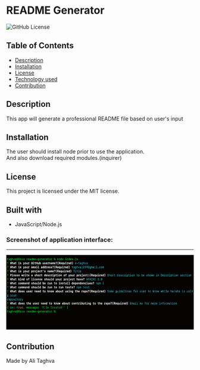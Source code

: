 # README Generator
![GitHub License](https://img.shields.io/badge/License-MIT-green)

## Table of Contents
* [Description](#description)
* [Installation](#installation)
* [License](#license)
* [Technology used](#built%20with)
* [Contribution](#contribution)

## Description
This app will generate a professional README file based on user's input

## Installation
The user should install node prior to use the application. <br />
And also download required modules.(inquirer)

## License
This project is licensed under the MIT license.

## Built with
* JavaScript/Node.js

### Screenshot of application interface:
---
<img src="./assets/images/readme.png" height="200" width="550"/>

## Contribution
Made by Ali Taghva
